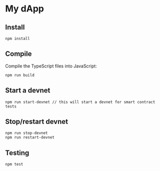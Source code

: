 # My dApp

## Install

```
npm install
```

## Compile

Compile the TypeScript files into JavaScript:

```
npm run build
```

## Start a devnet

```
npm run start-devnet // this will start a devnet for smart contract tests
```

## Stop/restart devnet

```
npm run stop-devnet
npm run restart-devnet
```

## Testing

```
npm test
```
